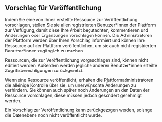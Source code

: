 ## Vorschlag für Veröffentlichung

Indem Sie eine von Ihnen erstellte Ressource zur Veröffentlichung vorschlagen, stellen Sie sie allen registrierten Benutzer\*innen der Plattform zur Verfügung, damit diese Ihre Arbeit begutachten, kommentieren und Änderungen oder Ergänzungen vorschlagen können. Die Administratoren der Plattform werden über Ihren Vorschlag informiert und können Ihre Ressource auf der Plattform veröffentlichen, um sie auch nicht registrierten Benutzer\*innen zugänglich zu machen.

Ressourcen, die zur Veröffentlichung vorgeschlagen sind, können nicht editiert werden. Außerdem werden jegliche anderen Benutzer\*innen erteilte Zugriffsberechtigungen zurückgesetzt.

Wenn eine Ressource veröffentlicht, erhalten die Plattformadministratoren die alleinige Kontrolle über sie, um unerwünschte Änderungen zu verhindern. Sie können auch später noch Änderungen an den Daten der Ressource vorschlagen, diese müssen jedoch gesondert genehmigt werden.

Ein Vorschlag zur Veröffentlichung kann zurückgezogen werden, solange die Datenebene noch nicht veröffentlicht wurde.
